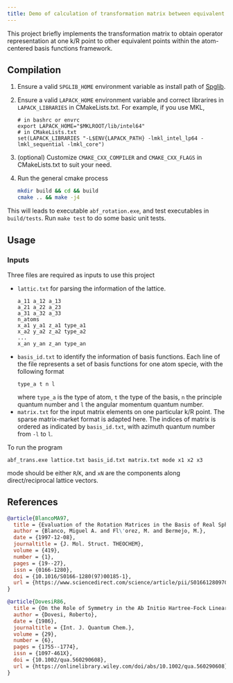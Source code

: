 ```yaml
---
title: Demo of calculation of transformation matrix between equivalent k/R points
---
```


This project briefly implements the transformation matrix to obtain operator representation at one k/R point
to other equivalent points within the atom-centered basis functions framework.

## Compilation

1. Ensure a valid `SPGLIB_HOME` environment variable as install path of [Spglib](https://spglib.github.io).
2. Ensure a valid `LAPACK_HOME` environment variable and correct librarires in `LAPACK_LIBRARIES` in CMakeLists.txt.
   For example, if you use MKL,
    ```
    # in bashrc or envrc
    export LAPACK_HOME="$MKLROOT/lib/intel64"
    # in CMakeLists.txt
    set(LAPACK_LIBRARIES "-L$ENV{LAPACK_PATH} -lmkl_intel_lp64 -lmkl_sequential -lmkl_core")
    ```
3. (optional) Customize `CMAKE_CXX_COMPILER` and `CMAKE_CXX_FLAGS` in CMakeLists.txt to suit your need.
4. Run the general cmake process

    ```bash
    mkdir build && cd && build
    cmake .. && make -j4
    ```

This will leads to executable `abf_rotation.exe`, and test executables in `build/tests`.
Run `make test` to do some basic unit tests.

## Usage

### Inputs

Three files are required as inputs to use this project

- `lattic.txt` for parsing the information of the lattice.
    ```
    a_11 a_12 a_13
    a_21 a_22 a_23
    a_31 a_32 a_33
    n_atoms
    x_a1 y_a1 z_a1 type_a1
    x_a2 y_a2 z_a2 type_a2
    ...
    x_an y_an z_an type_an
    ```
- `basis_id.txt` to identify the information of basis functions.
  Each line of the file represents a set of basis functions for one atom specie, with the following format
   ```
   type_a t n l
   ```
  where `type_a` is the type of atom, `t` the type of the basis,
  `n` the principle quantum number and `l` the angular momentum quantum number.
- `matrix.txt` for the input matrix elements on one particular k/R point.
  The sparse matrix-market format is adapted here.
  The indices of matrix is ordered as indicated by `basis_id.txt`, with azimuth quantum number from `-l` to `l`.

To run the program

```shell
abf_trans.exe lattice.txt basis_id.txt matrix.txt mode x1 x2 x3
```

mode should be either `R`/`K`, and `xN` are the components along direct/reciprocal lattice vectors.

## References

```bibtex
@article{BlancoMA97,
  title = {Evaluation of the Rotation Matrices in the Basis of Real Spherical Harmonics},
  author = {Blanco, Miguel A. and Fl\'orez, M. and Bermejo, M.},
  date = {1997-12-08},
  journaltitle = {J. Mol. Struct. THEOCHEM},
  volume = {419},
  number = {1},
  pages = {19--27},
  issn = {0166-1280},
  doi = {10.1016/S0166-1280(97)00185-1},
  url = {https://www.sciencedirect.com/science/article/pii/S0166128097001851},
}

@article{DovesiR86,
  title = {On the Role of Symmetry in the Ab Initio Hartree-Fock Linear-Combination-of-Atomic-Orbitals Treatment of Periodic Systems},
  author = {Dovesi, Roberto},
  date = {1986},
  journaltitle = {Int. J. Quantum Chem.},
  volume = {29},
  number = {6},
  pages = {1755--1774},
  issn = {1097-461X},
  doi = {10.1002/qua.560290608},
  url = {https://onlinelibrary.wiley.com/doi/abs/10.1002/qua.560290608},
}
```
